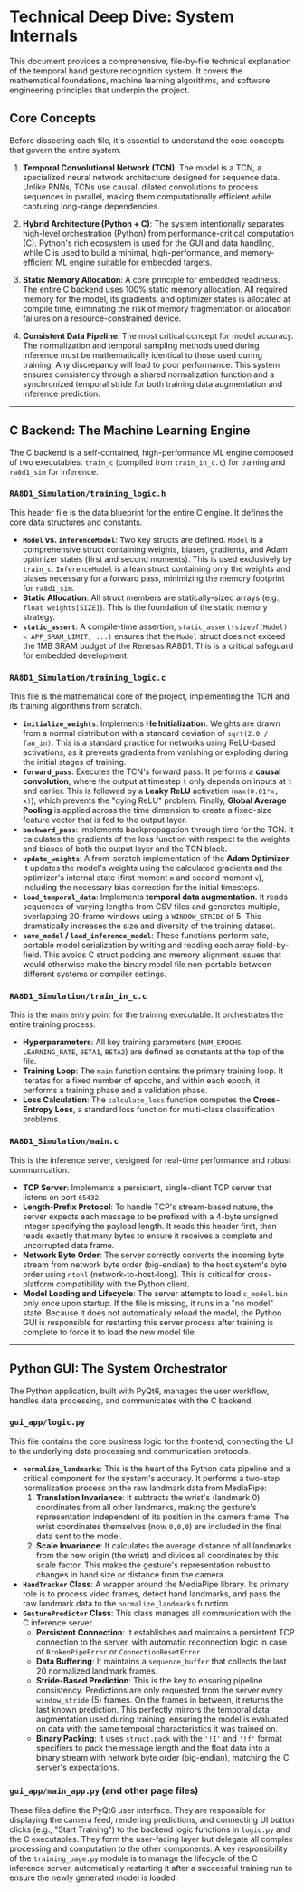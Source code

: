 # Technical Deep Dive: System Internals

This document provides a comprehensive, file-by-file technical explanation of the temporal hand gesture recognition system. It covers the mathematical foundations, machine learning algorithms, and software engineering principles that underpin the project.

## Core Concepts

Before dissecting each file, it's essential to understand the core concepts that govern the entire system.

1.  **Temporal Convolutional Network (TCN)**: The model is a TCN, a specialized neural network architecture designed for sequence data. Unlike RNNs, TCNs use causal, dilated convolutions to process sequences in parallel, making them computationally efficient while capturing long-range dependencies.

2.  **Hybrid Architecture (Python + C)**: The system intentionally separates high-level orchestration (Python) from performance-critical computation (C). Python's rich ecosystem is used for the GUI and data handling, while C is used to build a minimal, high-performance, and memory-efficient ML engine suitable for embedded targets.

3.  **Static Memory Allocation**: A core principle for embedded readiness. The entire C backend uses 100% static memory allocation. All required memory for the model, its gradients, and optimizer states is allocated at compile time, eliminating the risk of memory fragmentation or allocation failures on a resource-constrained device.

4.  **Consistent Data Pipeline**: The most critical concept for model accuracy. The normalization and temporal sampling methods used during inference must be mathematically identical to those used during training. Any discrepancy will lead to poor performance. This system ensures consistency through a shared normalization function and a synchronized temporal stride for both training data augmentation and inference prediction.

---

## C Backend: The Machine Learning Engine

The C backend is a self-contained, high-performance ML engine composed of two executables: `train_c` (compiled from `train_in_c.c`) for training and `ra8d1_sim` for inference.

### `RA8D1_Simulation/training_logic.h`

This header file is the data blueprint for the entire C engine. It defines the core data structures and constants.

-   **`Model` vs. `InferenceModel`**: Two key structs are defined. `Model` is a comprehensive struct containing weights, biases, gradients, and Adam optimizer states (first and second moments). This is used exclusively by `train_c`. `InferenceModel` is a lean struct containing only the weights and biases necessary for a forward pass, minimizing the memory footprint for `ra8d1_sim`.
-   **Static Allocation**: All struct members are statically-sized arrays (e.g., `float weights[SIZE]`). This is the foundation of the static memory strategy.
-   **`static_assert`**: A compile-time assertion, `static_assert(sizeof(Model) < APP_SRAM_LIMIT, ...)` ensures that the `Model` struct does not exceed the 1MB SRAM budget of the Renesas RA8D1. This is a critical safeguard for embedded development.

### `RA8D1_Simulation/training_logic.c`

This file is the mathematical core of the project, implementing the TCN and its training algorithms from scratch.

-   **`initialize_weights`**: Implements **He Initialization**. Weights are drawn from a normal distribution with a standard deviation of `sqrt(2.0 / fan_in)`. This is a standard practice for networks using ReLU-based activations, as it prevents gradients from vanishing or exploding during the initial stages of training.
-   **`forward_pass`**: Executes the TCN's forward pass. It performs a **causal convolution**, where the output at timestep `t` only depends on inputs at `t` and earlier. This is followed by a **Leaky ReLU** activation (`max(0.01*x, x)`), which prevents the "dying ReLU" problem. Finally, **Global Average Pooling** is applied across the time dimension to create a fixed-size feature vector that is fed to the output layer.
-   **`backward_pass`**: Implements backpropagation through time for the TCN. It calculates the gradients of the loss function with respect to the weights and biases of both the output layer and the TCN block.
-   **`update_weights`**: A from-scratch implementation of the **Adam Optimizer**. It updates the model's weights using the calculated gradients and the optimizer's internal state (first moment `m` and second moment `v`), including the necessary bias correction for the initial timesteps.
-   **`load_temporal_data`**: Implements **temporal data augmentation**. It reads sequences of varying lengths from CSV files and generates multiple, overlapping 20-frame windows using a `WINDOW_STRIDE` of 5. This dramatically increases the size and diversity of the training dataset.
-   **`save_model` / `load_inference_model`**: These functions perform safe, portable model serialization by writing and reading each array field-by-field. This avoids C struct padding and memory alignment issues that would otherwise make the binary model file non-portable between different systems or compiler settings.

### `RA8D1_Simulation/train_in_c.c`

This is the main entry point for the training executable. It orchestrates the entire training process.

-   **Hyperparameters**: All key training parameters (`NUM_EPOCHS`, `LEARNING_RATE`, `BETA1`, `BETA2`) are defined as constants at the top of the file.
-   **Training Loop**: The `main` function contains the primary training loop. It iterates for a fixed number of epochs, and within each epoch, it performs a training phase and a validation phase.
-   **Loss Calculation**: The `calculate_loss` function computes the **Cross-Entropy Loss**, a standard loss function for multi-class classification problems.

### `RA8D1_Simulation/main.c`

This is the inference server, designed for real-time performance and robust communication.

-   **TCP Server**: Implements a persistent, single-client TCP server that listens on port `65432`.
-   **Length-Prefix Protocol**: To handle TCP's stream-based nature, the server expects each message to be prefixed with a 4-byte unsigned integer specifying the payload length. It reads this header first, then reads exactly that many bytes to ensure it receives a complete and uncorrupted data frame.
-   **Network Byte Order**: The server correctly converts the incoming byte stream from network byte order (big-endian) to the host system's byte order using `ntohl` (network-to-host-long). This is critical for cross-platform compatibility with the Python client.
-   **Model Loading and Lifecycle**: The server attempts to load `c_model.bin` only once upon startup. If the file is missing, it runs in a "no model" state. Because it does not automatically reload the model, the Python GUI is responsible for restarting this server process after training is complete to force it to load the new model file.

---

## Python GUI: The System Orchestrator

The Python application, built with PyQt6, manages the user workflow, handles data processing, and communicates with the C backend.

### `gui_app/logic.py`

This file contains the core business logic for the frontend, connecting the UI to the underlying data processing and communication protocols.

-   **`normalize_landmarks`**: This is the heart of the Python data pipeline and a critical component for the system's accuracy. It performs a two-step normalization process on the raw landmark data from MediaPipe:
    1.  **Translation Invariance**: It subtracts the wrist's (landmark 0) coordinates from all other landmarks, making the gesture's representation independent of its position in the camera frame. The wrist coordinates themselves (now `0,0,0`) are included in the final data sent to the model.
    2.  **Scale Invariance**: It calculates the average distance of all landmarks from the new origin (the wrist) and divides all coordinates by this scale factor. This makes the gesture's representation robust to changes in hand size or distance from the camera.
-   **`HandTracker` Class**: A wrapper around the MediaPipe library. Its primary role is to process video frames, detect hand landmarks, and pass the raw landmark data to the `normalize_landmarks` function.
-   **`GesturePredictor` Class**: This class manages all communication with the C inference server.
    -   **Persistent Connection**: It establishes and maintains a persistent TCP connection to the server, with automatic reconnection logic in case of `BrokenPipeError` or `ConnectionResetError`.
    -   **Data Buffering**: It maintains a `sequence_buffer` that collects the last 20 normalized landmark frames.
    -   **Stride-Based Prediction**: This is the key to ensuring pipeline consistency. Predictions are only requested from the server every `window_stride` (5) frames. On the frames in between, it returns the last known prediction. This perfectly mirrors the temporal data augmentation used during training, ensuring the model is evaluated on data with the same temporal characteristics it was trained on.
    -   **Binary Packing**: It uses `struct.pack` with the `'!I'` and `'!f'` format specifiers to pack the message length and the float data into a binary stream with network byte order (big-endian), matching the C server's expectations.

### `gui_app/main_app.py` (and other page files)

These files define the PyQt6 user interface. They are responsible for displaying the camera feed, rendering predictions, and connecting UI button clicks (e.g., "Start Training") to the backend logic functions in `logic.py` and the C executables. They form the user-facing layer but delegate all complex processing and computation to the other components. A key responsibility of the `training_page.py` module is to manage the lifecycle of the C inference server, automatically restarting it after a successful training run to ensure the newly generated model is loaded.

